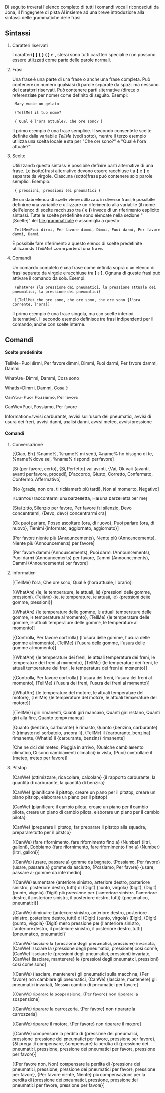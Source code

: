 Di seguito troverai l'elenco completo di tutti i comandi vocali riconosciuti da Jona, il l'ingegnere di pista AI insieme ad una breve introduzione alla sintassi delle grammatiche delle frasi.

## Sintassi

1. Caratteri riservati

   I caratteri **[** **]** **{** **}** **(** **)** e **,** stessi sono tutti caratteri speciali e non possono essere utilizzati come parte delle parole normali.
   
2. Frasi

   Una frase è una parte di una frase o anche una frase completa. Può contenere un numero qualsiasi di parole separate da spazi, ma nessuno dei caratteri riservati. Può contenere parti alternative (dirette o referenziate per nome) come definito di seguito. Esempi:
   
		Mary vuole un gelato

		(TellMe) il tuo nome?
		
		{ Qual è l'ora attuale?, Che ore sono? }
		
   Il primo esempio è una frase semplice. Il secondo consente le scelte definite dalla variabile *TellMe* (vedi sotto), mentre il terzo esempio utilizza una scelta locale e sta per "Che ore sono?" e "Qual è l'ora attuale?".


3. Scelte

   Utilizzando questa sintassi è possibile definire parti alternative di una frase. Le (sotto)frasi alternative devono essere racchiuse tra **{** e **}** e separate da virgole. Ciascuna (sotto)frase può contenere solo parole semplici. Esempio:
   
		{ pressioni, pressioni dei pneumatici }

	Se un dato elenco di scelte viene utilizzato in diverse frasi, è possibile definirne una variabile e utilizzare un riferimento alla variabile (il nome dell'elenco di scelte racchiuso tra **(** e **)**) invece di un riferimento esplicito sintassi. Tutte le scelte predefinite sono elencate nella sezione "[Scelte]" del [file grammaticale](https://github.com/SeriousOldMan/Simulator-Controller/blob/main/Sources/Assistants/Grammars/Choices.it) e assomiglia a questo:

		TellMe=Puoi dirmi, Per favore dimmi, Dimmi, Puoi darmi, Per favore dammi, Dammi

   È possibile fare riferimento a questo elenco di scelte predefinite utilizzando *(TellMe)* come parte di una frase.

4. Comandi

   Un comando completo è una frase come definita sopra o un elenco di frasi separate da virgole e racchiuse tra **[** e **]**. Ognuna di queste frasi può attivare il comando da sola. Esempi:

		(WhatAre) {la pressione dei pneumatici, la pressione attuale dei pneumatici, la pressione dei pneumatici}
		
		[(TellMe) che ore sono, che ore sono, che ore sono {l'ora corrente, l'ora}]

   Il primo esempio è una frase singola, ma con scelte interiori (alternative). Il secondo esempio definisce tre frasi indipendenti per il comando, anche con scelte interne.

## Comandi

#### Scelte predefinite

TellMe=Puoi dirmi, Per favore dimmi, Dimmi, Puoi darmi, Per favore dammi, Dammi

WhatAre=Dimmi, Dammi, Cosa sono

WhatIs=Dimmi, Dammi, Cosa è

CanYou=Puoi, Possiamo, Per favore

CanWe=Puoi, Possiamo, Per favore

Information=avvisi carburante, avvisi sull'usura dei pneumatici, avvisi di usura dei freni, avvisi danni, analisi danni, avvisi meteo, avvisi pressione

#### Comandi

1.  Conversazione

	[{Ciao, Ehi} %name%, %name% mi senti, %name% ho bisogno di te, %name% dove sei, %name% rispondi per favore]

	[Sì {per favore, certo}, {Sì, Perfetto} vai avanti, {Vai, Ok vai} {avanti, avanti per favore, procedi}, D'accordo, Giusto, Corretto, Confermato, Confermo, Affermativo]

	[No {grazie, non ora, ti richiamerò più tardi}, Non al momento, Negativo]

	[(CanYou) raccontarmi una barzelletta, Hai una barzelletta per me]

	[Stai zitto, Silenzio per favore, Per favore fai silenzio, Devo concentrarmi, {Devo, devo} concentrarmi ora]
	
	[Ok puoi parlare, Posso ascoltare {ora, di nuovo}, Puoi parlare {ora, di nuovo}, Tienimi {informato, aggiornato, aggiornato}]

	[Per favore niente più (Announcements), Niente più (Announcements), Niente più (Announcements) per favore]

	[Per favore dammi (Announcements), Puoi darmi (Announcements), Puoi darmi (Announcements) per favore, Dammi (Announcements), Dammi (Announcements) per favore]

2.  Information

	[(TellMe) l'ora, Che ore sono, Qual è {l'ora attuale, l'orario}]
	
	[(WhatAre) {le, le temperature, le attuali, le} {pressioni delle gomme, pressioni}, (TellMe) {le, le temperature, le attuali, le} {pressioni delle gomme, pressioni}]

	[(WhatAre) {le temperature delle gomme, le attuali temperature delle gomme, le temperature al momento}, (TellMe) {le temperature delle gomme, le attuali temperature delle gomme, le temperature al momento}]
	
	[{Controlla, Per favore controlla} {l'usura delle gomme, l'usura delle gomme al momento}, (TellMe) {l'usura delle gomme, l'usura delle gomme al momento}]

	[(WhatAre) {le temperature dei freni, le attuali temperature dei freni, le temperature dei freni al momento}, (TellMe) {le temperature dei freni, le attuali temperature dei freni, le temperature dei freni al momento}]

	[{Controlla, Per favore controlla} {l'usura dei freni, l'usura dei freni al momento}, (TellMe) {l'usura dei freni, l'usura dei freni al momento}]
	
	[(WhatAre) {le temperature del motore, le attuali temperature del motore}, (TellMe) {le temperature del motore, le attuali temperature del motore}]

	[(TellMe) i giri rimanenti, Quanti giri mancano, Quanti giri restano, Quanti giri alla fine, Quanto tempo manca]

	[Quanto {benzina, carburante} è rimasto, Quanto {benzina, carburante} è {rimasto nel serbatoio, ancora lì}, (TellMe) il {carburante, benzina} rimanente, (WhatIs) il {carburante, benzina} rimanente]

	[Che ne dici del meteo, Pioggia in arrivo, {Qualche cambiamento climatico, Ci sono cambiamenti climatici} in vista, (Puoi) controllare il {meteo, meteo per favore}]

3.  Pitstop

	(CanWe) {ottimizzare, ricalcolare, calcolare} {il rapporto carburante, la quantità di carburante, la quantità di benzina}
	
	(CanWe) {pianificare il pitstop, creare un piano per il pitstop, creare un piano pitstop, elaborare un piano per il pitstop}

	(CanWe) {pianificare il cambio pilota, creare un piano per il cambio pilota, creare un piano di cambio pilota, elaborare un piano per il cambio pilota}

	(CanWe) {preparare il pitstop, far preparare il pitstop alla squadra, preparare tutto per il pitstop}

	[(CanWe) {fare rifornimento, fare rifornimento fino a} (Number) {litri, galloni}, Dobbiamo {fare rifornimento, fare rifornimento fino a} (Number) {litri, galloni}]

	[(CanWe) {usare, passare a} gomme da bagnato, {Possiamo, Per favore} {usare, passare a} gomme da asciutto, {Possiamo, Per favore} {usare, passare a} gomme da intermedio]

	[(CanWe) aumentare {anteriore sinistro, anteriore destro, posteriore sinistro, posteriore destro, tutti} di (Digit) {punto, virgola} (Digit), (Digit) {punto, virgola} (Digit) più pressione per {l'anteriore sinistro, l'anteriore destro, il posteriore sinistro, il posteriore destro, tutti} {pneumatico, pneumatici}]

	[(CanWe) diminuire {anteriore sinistro, anteriore destro, posteriore sinistro, posteriore destro, tutti} di (Digit) {punto, virgola} (Digit), (Digit) {punto, virgola} (Digit) meno pressione per {l'anteriore sinistro, l'anteriore destro, il posteriore sinistro, il posteriore destro, tutti} {pneumatico, pneumatici}]

	[(CanWe) lasciare la {pressione degli pneumatici, pressione} invariata, (CanWe) lasciare la {pressione degli pneumatici, pressione} così com'è, (CanWe) lasciare le {pressioni degli pneumatici, pressioni} invariate, (CanWe) {lasciare, mantenere} le {pressioni degli pneumatici, pressioni} così come sono]

	[(CanWe) {lasciare, mantenere} gli pneumatici sulla macchina, {Per favore} non cambiare gli pneumatici, (CanWe) {lasciare, mantenere} gli pneumatici invariati, Nessun cambio di pneumatici per favore]

	[(CanWe) riparare la sospensione, {Per favore} non riparare la sospensione]

	[(CanWe) riparare la carrozzeria, {Per favore} non riparare la carrozzeria]

	[(CanWe) riparare il motore, {Per favore} non riparare il motore]

	[(CanWe) compensare la perdita di {pressione dei pneumatici, pressione, pressione dei pneumatici per favore, pressione per favore}, {Si prega di compensare, Compensare} la perdita di {pressione dei pneumatici, pressione, pressione dei pneumatici per favore, pressione per favore}]

	[{Per favore non, Non} compensare la perdita di {pressione dei pneumatici, pressione, pressione dei pneumatici per favore, pressione per favore}, {Per favore niente, Niente} più compensazione per la perdita di {pressione dei pneumatici, pressione, pressione dei pneumatici per favore, pressione per favore}]
